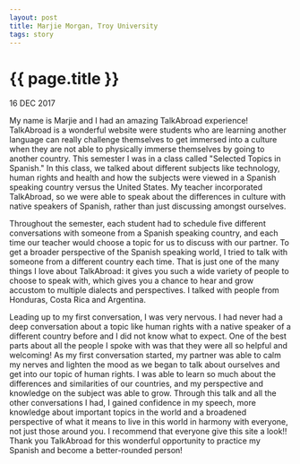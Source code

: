 ```yaml
---
layout: post
title: Marjie Morgan, Troy University 
tags: story
---
```


# {{ page.title }}
 
16 DEC 2017

My name is Marjie and I had an amazing TalkAbroad experience! TalkAbroad is a wonderful website were students who are learning another language can really challenge themselves to get immersed into a culture when they are not able to physically immerse themselves by going to another country. This semester I was in a class called "Selected Topics in Spanish." In this class, we talked about different subjects like technology, human rights and health and how the subjects were viewed in a Spanish speaking country versus the United States. My teacher incorporated TalkAbroad, so we were able to speak about the differences in culture with native speakers of Spanish, rather than just discussing amongst ourselves. 

Throughout the semester, each student had to schedule five different conversations with someone from a Spanish speaking country, and each time our teacher would choose a topic for us to discuss with our partner. To get a broader perspective of the Spanish speaking world, I tried to talk with someone from a different country each time. That is just one of the many things I love about TalkAbroad: it gives you such a wide variety of people to choose to speak with, which gives you a chance to hear and grow accustom to multiple dialects and perspectives. I talked with people from Honduras, Costa Rica and Argentina. 

Leading up to my first conversation, I was very nervous. I had never had a deep conversation about a topic like human rights with a native speaker of a different country before and I did not know what to expect. One of the best parts about all the people I spoke with was that they were all so helpful and welcoming! As my first conversation started, my partner was able to calm my nerves and lighten the mood as we began to talk about ourselves and get into our topic of human rights. I was able to learn so much about the differences and similarities of our countries, and my perspective and knowledge on the subject was able to grow. Through this talk and all the other conversations I had, I gained confidence in my speech, more knowledge about important topics in the world and a broadened perspective of what it means to live in this world in harmony with everyone, not just those around you. I recommend that everyone give this site a look!! Thank you TalkAbroad for this wonderful opportunity to practice my Spanish and become a better-rounded person!
